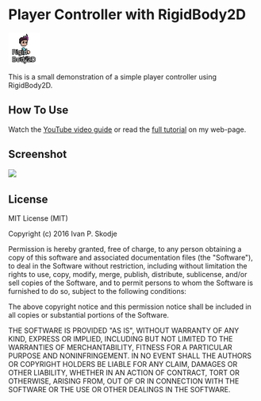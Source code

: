 # Player Controller with RigidBody2D
![](icon.png)

This is a small demonstration of a simple player controller using RigidBody2D.

## How To Use
Watch the [YouTube video guide](https://www.youtube.com/watch?v=V4qIOgFBjKY) or read the [full tutorial](http://ivanskodje.com/2016/11/16/godot-engine-player-controller-rigidbody2d/) on my web-page.

## Screenshot
![](http://i.imgur.com/pJw6Vgp.png) 

## License

MIT License (MIT)

Copyright (c) 2016 Ivan P. Skodje

Permission is hereby granted, free of charge, to any person obtaining a copy
of this software and associated documentation files (the "Software"), to deal
in the Software without restriction, including without limitation the rights
to use, copy, modify, merge, publish, distribute, sublicense, and/or sell
copies of the Software, and to permit persons to whom the Software is
furnished to do so, subject to the following conditions:

The above copyright notice and this permission notice shall be included in all
copies or substantial portions of the Software.

THE SOFTWARE IS PROVIDED "AS IS", WITHOUT WARRANTY OF ANY KIND, EXPRESS OR
IMPLIED, INCLUDING BUT NOT LIMITED TO THE WARRANTIES OF MERCHANTABILITY,
FITNESS FOR A PARTICULAR PURPOSE AND NONINFRINGEMENT. IN NO EVENT SHALL THE
AUTHORS OR COPYRIGHT HOLDERS BE LIABLE FOR ANY CLAIM, DAMAGES OR OTHER
LIABILITY, WHETHER IN AN ACTION OF CONTRACT, TORT OR OTHERWISE, ARISING FROM,
OUT OF OR IN CONNECTION WITH THE SOFTWARE OR THE USE OR OTHER DEALINGS IN THE
SOFTWARE.

